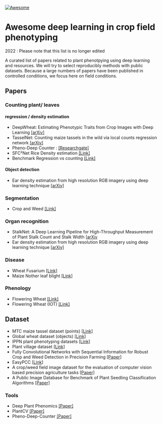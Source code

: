 [![Awesome](https://awesome.re/badge-flat.svg)](https://awesome.re)

# Awesome deep learning in crop field phenotyping

2022 : Please note that this list is no longer edited 

A curated list of papers related to plant phenotpying using deep learning and resources. We will try to select reproducibly methods with public datasets. Because a large numbers of papers have been published in controlled conditions, we focus here on field conditions. 


## Papers

### Counting plant/ leaves
#### regression / density estimation
- DeepWheat: Estimating Phenotypic Traits from Crop Images with Deep Learning [[arXiv]](https://arxiv.org/abs/1710.00241)
- TasselNet: Counting maize tassels in the wild via local counts regression network [[arXiv]](https://arxiv.org/abs/1707.02290)
- Pheno-Deep Counter : [[Researchgate]](https://www.researchgate.net/publication/326991923_Pheno-Deep_Counter_a_unified_and_versatile_deep_learning_architecture_for_leaf_counting)
- SFC²Net Rice Density estimation [[Link]](https://spj.sciencemag.org/journals/plantphenomics/2020/1375957/)
- Benchmark Regression vs counting [[Link]](http://eprints.lincoln.ac.uk/id/eprint/44001/1/ALiCAT_RAL.pdf)

#### Object detection 
- Ear density estimation from high resolution RGB imagery using deep learning technique [[arXiv]](https://www.researchgate.net/publication/328512173_Ear_density_estimation_from_high_resolution_RGB_imagery_using_deep_learning_technique)

### Segmentation
- Crop and Weed [[Link]](https://arxiv.org/pdf/1806.03412.pdf)

### Organ recognition
- StalkNet: A Deep Learning Pipeline for High-Throughput Measurement of Plant Stalk Count and Stalk Width [[arXiv](https://www.ri.cmu.edu/wp-content/uploads/2017/11/FSR.pdf)
- Ear density estimation from high resolution RGB imagery using deep learning technique [[arXiv]](https://www.researchgate.net/publication/328512173_Ear_density_estimation_from_high_resolution_RGB_imagery_using_deep_learning_technique)

### Disease
 - Wheat Fusarium [[Link]](https://www.mdpi.com/2072-4292/13/1/26)
 - Maize Nother leaf blight [[Link]](https://acsess.onlinelibrary.wiley.com/doi/full/10.2135/tppj2019.03.0006)
### Phenology 
- Flowering Wheat [[Link]](https://academic.oup.com/gigascience/article/8/11/giz120/5631860)
- Flowering Wheat (IOT) [[Link]](https://www.sciencedirect.com/science/article/abs/pii/S0378429019321604)

## Dataset
- MTC maize tassel dataset (points) [[Link]](https://github.com/poppinace/mtc)
- Global wheat dataset (objects) [[Link]](https://zenodo.org/record/4298502#.YHoFsugzZPZ)
- IPPN plant phenotyping datasets [[Link]](https://www.plant-phenotyping.org/datasets-home)
- Plant village dataset [[Link]](https://www.plant-image-analysis.org/dataset)
- Fully Convolutional Networks with Sequential Information for Robust Crop and Weed Detection in Precision Farming [[Paper]](https://arxiv.org/pdf/1806.03412.pdf)
- EasyPCC [[Link]](https://www.mdpi.com/1424-8220/17/4/798/htm)
- A crop/weed field image dataset for the evaluation of computer vision based precision agriculture tasks [[Paper]](https://pdfs.semanticscholar.org/58a0/9b1351ddb447e6abdede7233a4794d538155.pdf)
- A Public Image Database for Benchmark of Plant Seedling Classification Algorithms [[Paper]](https://arxiv.org/pdf/1711.05458.pdf)



### Tools 
- Deep Plant Phenomics [[Paper]](https://www.frontiersin.org/articles/10.3389/fpls.2017.01190/full)
- PlantCV [[Paper]](https://peerj.com/articles/4088/)
- Pheno-Deep-Counter [[Paper]](https://bitbucket.org/tuttoweb/pheno-deep-counter)
